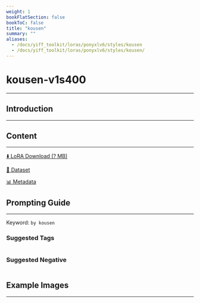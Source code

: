 ```yaml
---
weight: 1
bookFlatSection: false
bookToC: false
title: "kousen"
summary: ""
aliases:
  - /docs/yiff_toolkit/loras/ponyxlv6/styles/kousen
  - /docs/yiff_toolkit/loras/ponyxlv6/styles/kousen/
---
```


<!--markdownlint-disable MD025 MD033 -->

# kousen-v1s400

---

## Introduction

---

## Content

---

[⬇️ LoRA Download (? MB)]()

[📐 Dataset]()

[📊 Metadata]()

## Prompting Guide

---

Keyword: `by kousen`

### Suggested Tags

```md
```

### Suggested Negative

```md
```

## Example Images

---

<div class="image-grid">
  <div class="image-grid-container">
    <a href="">
    </a>
    <a href="">
    </a>
  </div>
</div>
